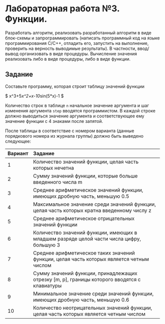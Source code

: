 # Лабораторная работа №3. Функции.

Разработать алгоритм, реализовать разработанный алгоритм в виде блок-схемы и запрограммировать (написать программный код на языке программирования С/С++, отладить его, запустить на выполнение, проверить на верность выводимые результаты). В частности, ввод/вывод организовать в виде процедуры. Вычисление значения реализовать либо в виде процедуры, либо в виде функции.

## Задание

Составьте программу, которая строит  таблицу значений  функции 

$ x^3+5*x^2+x-10*sin(5*x)-1 $

Количество строк в таблице `n` начальное значение аргумента и шаг изменения аргумента `step` вводятся программистом.  В каждой строке должно выво­диться значение аргумента и соответствующее ему значение функции с 4 знаками после запятой.

После таблицы в соответствие с номером варианта (данные порядкового номера из журнала группы) должно быть выведено следующее:

|Вариант|Задание|
|:---|:---|
|1|Количество значений функции, целая часть которых нечетна|
|2|Сумму значений функции, которые больше введенного числа m|
|3|Среднее арифметическое значений функции, имеющих дробную часть, меньшую 0.5|
|4|Максимальное значение среди значений функции,  целая часть которых кратна введенному числу z|
|5|Среднее арифметическое отрицательных значений функции|
|6|Количество значений функции,  имеющих в младшем разряде целой части числа цифру, большую 3|
|7|Среднее арифметическое таких значений функции, целая часть которых является четным числом|
|8|Сумму значений функции, принадлежащих отрезку  [m, p], границы кото­рого вводятся с клавиатуры|
|9|Минимальное значение среди значений функции,  имеющих дробную часть,  меньшую 0.6|
|10|Количество неотрицательных значений функции,  целая часть которых является четным числом|


